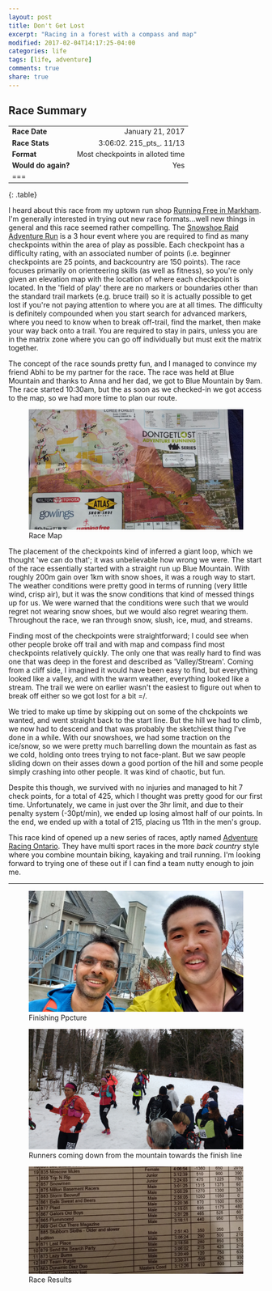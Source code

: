 ```yaml
---
layout: post
title: Don't Get Lost
excerpt: "Racing in a forest with a compass and map"
modified: 2017-02-04T14:17:25-04:00
categories: life
tags: [life, adventure]
comments: true
share: true
---
```


## Race Summary

|                       |                   |
|:----------------------|------------------:|
| **Race Date**			| January 21, 2017	|
| **Race Stats**		| 3:06:02. 215_pts_. 11/13|
| **Format** 			| Most checkpoints in alloted time 			|
| **Would do again?** 	| Yes 							|
| ===
{: .table}

I heard about this race from my uptown run shop [Running Free in Markham](http://www.runningfree.com/). I'm generally interested in trying out new race formats...well new things in general and this race seemed rather compelling. The [Snowshoe Raid Adventure Run](http://dontgetlost.ca/index.php/ark-locations/ark-hamilton?option=com_content&view=article&id=48&Itemid=66) is a 3 hour event where you are required to find as many checkpoints within the area of play as possible. Each checkpoint has a difficulty rating, with an associated number of points (i.e. beginner checkpoints are 25 points, and backcountry are 150 points). The race focuses primarily on orienteering skills (as well as fitness), so you're only given an elevation map with the location of where each checkpoint is located. In the 'field of play' there are no markers or boundaries other than the standard trail markets (e.g. bruce trail) so it is actually possible to get lost if you're not paying attention to where you are at all times. The difficulty is definitely compounded when you start search for advanced markers, where you need to know when to break off-trail, find the market, then make your way back onto a trail. You are required to stay in pairs, unless you are in the matrix zone where you can go off individually but must exit the matrix together.

The concept of the race sounds pretty fun, and I managed to convince my friend Abhi to be my partner for the race. The race was held at Blue Mountain and thanks to Anna and her dad, we got to Blue Mountain by 9am. The race started 10:30am, but the as soon as we checked-in we got access to the map, so we had more time to plan our route.

<figure>
	<a href="/images/dontGetLostMap.jpg"><img src="/images/dontGetLostMap.jpg" alt="image"></a>
	<figcaption>Race Map</figcaption>
</figure>

The placement of the checkpoints kind of inferred a giant loop, which we thought 'we can do that'; it was unbelievable how wrong we were. The start of the race essentially started with a straight run up Blue Mountain. With roughly 200m gain over 1km with snow shoes, it was a rough way to start. The weather conditions were pretty good in terms of running (very little wind, crisp air), but it was the snow conditions that kind of messed things up for us. We were warned that the conditions were such that we would regret not wearing snow shoes, but we would also regret wearing them. Throughout the race, we ran through snow, slush, ice, mud, and streams. 

Finding most of the checkpoints were straightforward; I could see when other people broke off trail and with map and compass find most checkpoints relatively quickly. The only one that was really hard to find was one that was deep in the forest and described as 'Valley/Stream'. Coming from a cliff side, I imagined it would have been easy to find, but everything looked like a valley, and with the warm weather, everything looked like a stream. The trail we were on earlier wasn't the easiest to figure out when to break off either so we got lost for a bit =/. 

We tried to make up time by skipping out on some of the chckpoints we wanted, and went straight back to the start line. But the hill we had to climb, we now had to descend and that was probably the sketchiest thing I've done in a while. With our snowshoes, we had some traction on the ice/snow, so we were pretty much barrelling down the mountain as fast as we cold, holding onto trees trying to not face-plant. But we saw people sliding down on their asses down a good portion of the hill and some people simply crashing into other people. It was kind of chaotic, but fun.

Despite this though, we survived with no injuries and managed to hit 7 check points, for a total of 425, which I thought was pretty good for our first time. Unfortunately, we came in just over the 3hr limit, and due to their penalty system (-30pt/min), we ended up losing almost half of our points. In the end, we ended up with a total of 215, placing us 11th in the men's group.

This race kind of opened up a new series of races, aptly named [Adventure Racing Ontario](http://www.adventureracingontario.com/). They have multi sport races in the more _back country_ style where you combine mountain biking, kayaking and trail running. I'm looking forward to trying one of these out if I can find a team nutty enough to join me.

---

<figure>
	<a href="/images/dontGetLostEnd.jpg"><img src="/images/dontGetLostEnd.jpg" alt="image"></a>
	<figcaption>Finishing Ppcture</figcaption>
</figure>

<figure>
	<a href="/images/dontGetLostRunners.jpg"><img src="/images/dontGetLostRunners.jpg" alt="image"></a>
	<figcaption>Runners coming down from the mountain towards the finish line</figcaption>
</figure>

<figure>
	<a href="/images/dontGetLostResults.jpg"><img src="/images/dontGetLostResults.jpg" alt="image"></a>
	<figcaption>Race Results</figcaption>
</figure>